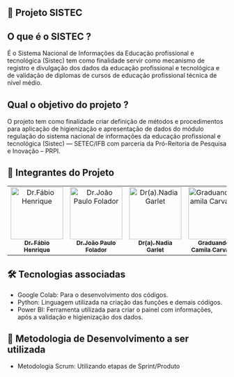 ## 🚀 Projeto SISTEC 
## O que é o SISTEC ?
É o Sistema Nacional de Informações da Educação profissional e tecnológica (Sistec) tem como finalidade servir como mecanismo de registro e divulgação dos dados da educação profissional e tecnológica e de validação de diplomas de cursos de educação profissional técnica de nível médio.

## Qual o objetivo do projeto ?
O projeto tem como finalidade criar definição de métodos e procedimentos para aplicação de higienização e apresentação de dados do módulo regulação do sistema nacional de informações da educação profissional e tecnológica (Sistec) — SETEC/IFB com parceria da Pró-Reitoria de Pesquisa e Inovação – PRPI.

## 🤝 Integrantes do Projeto

<table>
  <tr>
    <td align="center">
      <a href="https://github.com/oliveirafhm">
        <img src="https://github.com/Dados-Sistec/informacao_integrantes/blob/master/fabio.jpg" heigth="120px;" width="120px;"  alt="Dr.Fábio Henrique"/><br>
        <sub>
          <b>Dr. Fábio Henrique</b>
        </sub>
      </a>
    </td>
    <td align="center">
      <a href="https://github.com/jpfolador">
        <img src="https://github.com/Dados-Sistec/informacao_integrantes/blob/master/joao.jpg" heigth="120px;" width="120px;" alt="Dr.João Paulo Folador"/><br>
        <sub>
          <b>Dr.João Paulo Folador</b>
        </sub>
      </a>
    </td>
    <td align="center">
      <a href="https://github.com/leandromqrs">
        <img src="https://github.com/Dados-Sistec/informacao_integrantes/blob/master/nadia.jpeg" heigth="120px;" width="120px;" alt="Dr(a).Nadia Garlet"/><br>
        <sub>
          <b>Dr(a). Nadia Garlet</b>
        </sub>
      </a>
    </td>
    <td align="center">
      <a href="https://github.com/camilacarvalhonn">
        <img src="https://github.com/Dados-Sistec/informacao_integrantes/blob/master/camila.jpg" heigth="120px;" width="120px;" alt="Graduando.Camila Carvalho"/><br>
        <sub>
          <b>Graduando. Camila Carvalho</b>
        </sub>
      </a>
    </td>
    <td align="center">
      <a href="https://github.com/ninivehelen">
        <img src="https://github.com/Dados-Sistec/informacao_integrantes/blob/master/ninive.jpeg" heigth="120px;" width="120px;" alt="Graduando.Nínive Helen"/><br>
        <sub>
          <b>Graduando. Nínive Helen</b>
        </sub>
      </a>
    </td>
  </tr>
</table>

## 🛠️ Tecnologias associadas
        
* Google Colab: Para o desenvolvimento dos códigos.
* Python: Linguagem utilizada na criação das funções e demais códigos.
* Power BI: Ferramenta utilizada para criar o painel com informações, após a validação e higienização dos dados.
        
## :calendar: Metodologia de Desenvolvimento a ser utilizada

* Metodologia Scrum: Utilizando etapas de Sprint/Produto
